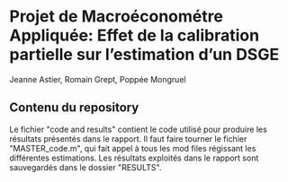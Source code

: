 # Projet de Macroéconométre Appliquée: Effet de la calibration partielle sur l’estimation d’un DSGE
Jeanne Astier, Romain Grept, Poppée Mongruel

## Contenu du repository

Le fichier "code and results" contient le code utilisé pour produire les résultats présentés dans le rapport. Il faut faire tourner le fichier "MASTER_code.m", qui fait appel à tous les mod files régissant les différentes estimations. Les résultats exploités dans le rapport sont sauvegardés dans le dossier "RESULTS". 


